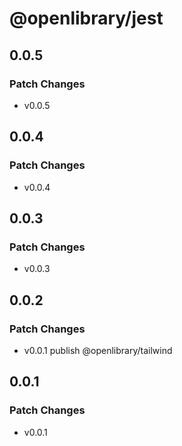 # @openlibrary/jest

## 0.0.5

### Patch Changes

- v0.0.5

## 0.0.4

### Patch Changes

- v0.0.4

## 0.0.3

### Patch Changes

- v0.0.3

## 0.0.2

### Patch Changes

- v0.0.1 publish @openlibrary/tailwind

## 0.0.1

### Patch Changes

- v0.0.1

